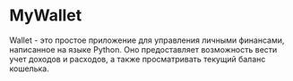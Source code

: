 # MyWallet
Wallet - это простое приложение для управления личными финансами, написанное на языке Python. Оно предоставляет возможность вести учет доходов и расходов, а также просматривать текущий баланс кошелька.
